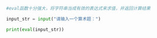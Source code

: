 
<BlogInfo id="732" title="8.eval函数" author="白日梦想猿" pv=0 read_times=0 pre_cost_time="0分4秒" category="文件" tag_list="['文件']" create_time="2020.03.19 10:09:47" update_time="2020.03.19 10:12:43" />

```python
#eval函数十分强大，将字符串当成有效的表达式来求值，并返回计算结果

input_str = input("请输入一个算术题：")

print(eval(input_str))
```
